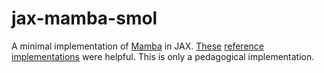 # jax-mamba-smol

A minimal implementation of [Mamba](https://arxiv.org/abs/2312.00752) in JAX. [These](https://github.com/johnma2006/mamba-minimal) [reference](https://github.com/alxndrTL/mamba.py) [implementations](https://github.com/state-spaces/mamba/blob/main/mamba_ssm/modules/mamba_simple.py) were helpful. This is only a pedagogical implementation.
